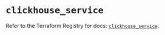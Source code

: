 # `clickhouse_service`

Refer to the Terraform Registry for docs: [`clickhouse_service`](https://registry.terraform.io/providers/clickhouse/clickhouse/3.5.4/docs/resources/service).

